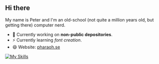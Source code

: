 ## Hi there

<!--
**xorpid/xorpid** is a ✨ _special_ ✨ repository because its `README.md` (this file) appears on your GitHub profile.

Here are some ideas to get you started:

- 🔭 I’m currently working on ...
- 🌱 I’m currently learning ...
- 👯 I’m looking to collaborate on ...
- 🤔 I’m looking for help with ...
- 💬 Ask me about ...
- 📫 How to reach me: ...
- 😄 Pronouns: ...
- ⚡ Fun fact: ...
-->
My name is Peter and I'm an old-school (not quite a million years old, but getting there) computer nerd.

- 🔭 Currently working on **non-public depositories**.
- ⚡ Currently learning *font creation*.
- 😄 Website: [pharaoh.se](https://pharaoh.se)

[![My Skills](https://skillicons.dev/icons?i=js,html,css,astro,bash,bootstrap,cloudflare,codepen,debian,discord,docker,dotnet,figma,git,github,gmail,grapql,gulp,ai,kubernetes,linux,nextjs,nginx,npm,sass,sublime,svg,twitter,ubuntu,vscode)](https://skillicons.dev)
